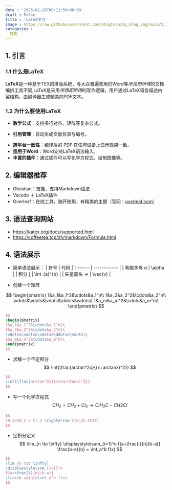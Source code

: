 ```yaml
---
date : '2025-02-26T00:11:50+08:00'
draft : False
title : 'LaTeX学习'
image : https://raw.githubusercontent.com/Shigtora/my_blog_img/main/2.jpg
categories : 
  技能
---
```


## 1. 引言 ##
### 1.1 什么是LaTeX ###
  **LaTeX**‌是一种基于ΤΕΧ的排版系统，与大众普遍使用的Word等*所见即所得*的文档编排工具不同,LaTeX是采用*所想即所得*的写作逻辑，用户通过LaTeX语言描述内容结构，由编译器生成精美的PDF文本。

### 1.2 为什么要使用LaTeX ###
* **数学公式**：支持多行对齐、矩阵等复杂公式。
- **引用管理**：自动生成文献目录与编号。
* **跨平台一致性**：编译后的 PDF 在任何设备上显示效果一致。
* **适用于Word**：Word支持LaTeX语法输入。
* **丰富的插件**：通过插件可以写化学方程式、绘制图像等。
## 2. 编辑器推荐 ##
* Obsidian：首推，支持Markdown语法
* Vscode ＋ LaTeX插件
* Overleaf：在线工具，随开随用，有精美的主题（官网：[overleaf.com](https://www.overleaf.com/)）

## 3. 语法查询网站 ##
* https://katex.org/docs/supported.html
* https://coffeetea.top/zh/markdown/Formula.html

## 4. 语法展示 ##
* 简单语法展示：
| 符号     | 代码           |
| ------ | ------------ |
| 希腊字母 α | \alpha       |
| 积分 ∫   | \int_{a}^{b} |
| 矢量箭头 → | \vec{v}      |

* 创建一个矩阵

$$
\begin{pmatrix}
1&a_1&a_1^2&\cdots&a_1^n\\
1&a_2&a_2^2&\cdots&a_2^n\\
\vdots&\vdots&\vdots&\ddots&\vdots\\
1&a_m&a_m^2&\cdots&a_m^n\\
\end{pmatrix}
$$
```LaTeX
$$
\begin{pmatrix}
1&a_1&a_1^2&\cdots&a_1^n\\
1&a_2&a_2^2&\cdots&a_2^n\\
\vdots&\vdots&\vdots&\ddots&\vdots\\
1&a_m&a_m^2&\cdots&a_m^n\\
\end{pmatrix}
$$
```

* 求解一个不定积分
$$
\int{\frac{arctan^2x}{(x+arctanx)^2}}
$$
```LaTeX
$$
\int{\frac{arctan^2x}{(x+arctanx)^2}}
$$
```

* 写一个化学方程式
$$
CH_2=CH_2 + Cl_2 \rightarrow ClH_2C-CH2Cl
$$
```LaTeX
$$
CH_2=CH_2 + Cl_2 \rightarrow ClH_2C-CH2Cl
$$
```

* 定积分定义
$$
\lim_{n \to \infty}
\displaystyle\sum_{i=1}^n
f[a+\frac{i}{n}(b-a)]
\frac{b-a}{n}
=
\int_a^b f(x)
$$
```LaTeX
$$
\lim_{n \to \infty}
\displaystyle\sum_{i=1}^n
f[a+\frac{i}{n}(b-a)]
\frac{b-a}{n}=\int_a^b f(x)
$$
```